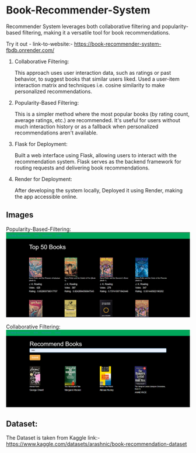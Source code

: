 # Book-Recommender-System 
Recommender System leverages both collaborative filtering and popularity-based filtering, making it a versatile tool for book recommendations.

Try it out - link-to-website:- https://book-recommender-system-fbdb.onrender.com/

1. Collaborative Filtering:
   
   This approach uses user interaction data, such as ratings or past behavior, to suggest books that similar users liked. Used a user-item interaction matrix and techniques i.e. cosine similarity  to make 
   personalized recommendations.

3. Popularity-Based Filtering:
   
   This is a simpler method where the most popular books (by rating count, average ratings, etc.) are recommended. It's useful for users without much interaction history or as a fallback when personalized 
   recommendations aren't available.

5. Flask for Deployment:
   
   Built a web interface using Flask, allowing users to interact with the recommendation system. Flask serves as the backend framework for routing requests and delivering book recommendations.

7. Render for Deployment:
   
   After developing the system locally, Deployed it using Render, making the app accessible online.
   

## Images

Popularity-Based-Filtering:
![alt](https://github.com/SiddharthKrSingh/Book-Recommender-System/blob/main/images/Screenshot%202024-10-02%20002957.png)



Collaborative Filtering:
![alt](https://github.com/SiddharthKrSingh/Book-Recommender-System/blob/main/images/Screenshot%202024-10-02%20003209.png)


## Dataset:
The Dataset is taken from Kaggle
link:- https://www.kaggle.com/datasets/arashnic/book-recommendation-dataset
